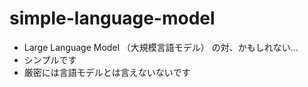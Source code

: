 # simple-language-model

- Large Language Model （大規模言語モデル） の対、かもしれない…
- シンプルです
- 厳密には言語モデルとは言えないないです
